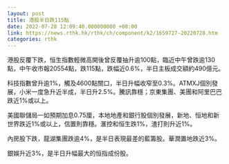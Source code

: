 ```yaml
---
layout: post
title: 港股半日跌115點
date: 2022-07-28 12:09:40.000000000 +08:00
link: https://news.rthk.hk/rthk/ch/component/k2/1659727-20220728.htm
categories: rthk
---
```


港股反覆下跌，恒生指數輕微高開後曾反覆抽升逾100點，臨近中午曾跌逾130點，中午收市報20554點，跌115點，跌幅近0.6%，半日主板成交額約490億元。

科技指數曾升逾1%，觸及4600點關口，半日升幅收窄至0.3%。ATMXJ個別發展，小米一度急升近半成，半日升2.5%。騰訊靠穩；京東集團、美團和阿里巴巴跌近1%或以上。

美國聯儲局一如預期加息0.75厘，本地地產和銀行股個別發展，新地、恒地和新世界跌近1%或以上，信置則靠穩。滙控和恒生跌1%，渣打則升近1%。

內房股下跌，龍湖集團跌逾4%，是半日表現最差的藍籌股。華潤置地跌近3%。

銀娛升近3%，是半日升幅最大的恒指成份股。
